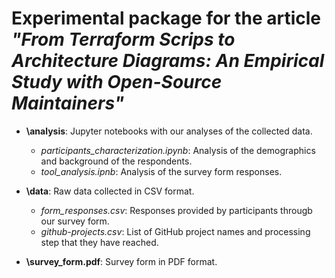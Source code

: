 # Experimental package for the article _"From Terraform Scrips to Architecture Diagrams: An Empirical Study with Open-Source Maintainers"_

* **\analysis**: Jupyter notebooks with our analyses of the collected data.
  * _participants_characterization.ipynb_: Analysis of the demographics and background of the respondents.
  * _tool_analysis.ipnb_: Analysis of the survey form responses.
    
* **\data**: Raw data collected in CSV format.
  * _form_responses.csv_: Responses provided by participants througb our survey form.
  * _github-projects.csv_: List of GitHub project names and processing step that they have reached.

* **\survey_form.pdf**: Survey form in PDF format.

